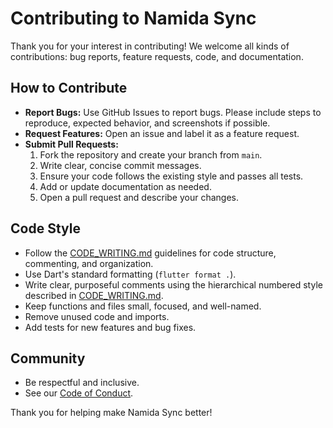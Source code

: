 # Contributing to Namida Sync

Thank you for your interest in contributing! We welcome all kinds of contributions: bug reports, feature requests, code, and documentation.

## How to Contribute

- **Report Bugs:** Use GitHub Issues to report bugs. Please include steps to reproduce, expected behavior, and screenshots if possible.
- **Request Features:** Open an issue and label it as a feature request.
- **Submit Pull Requests:**
  1. Fork the repository and create your branch from `main`.
  2. Write clear, concise commit messages.
  3. Ensure your code follows the existing style and passes all tests.
  4. Add or update documentation as needed.
  5. Open a pull request and describe your changes.

## Code Style

- Follow the [CODE_WRITING.md](docs/CODE_WRITING.md) guidelines for code structure, commenting, and organization.
- Use Dart's standard formatting (`flutter format .`).
- Write clear, purposeful comments using the hierarchical numbered style described in [CODE_WRITING.md](docs/CODE_WRITING.md).
- Keep functions and files small, focused, and well-named.
- Remove unused code and imports.
- Add tests for new features and bug fixes.

## Community

- Be respectful and inclusive.
- See our [Code of Conduct](CODE_OF_CONDUCT.md).

Thank you for helping make Namida Sync better! 
